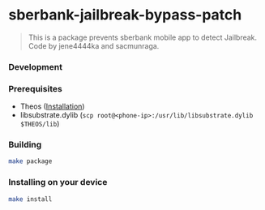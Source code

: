# sberbank-jailbreak-bypass-patch

> This is a package prevents sberbank mobile app to detect Jailbreak. Code by jene4444ka and sacmunraga.

### Development

### Prerequisites

- Theos ([Installation](https://github.com/theos/theos/wiki/Installation))
- libsubstrate.dylib (```scp root@<phone-ip>:/usr/lib/libsubstrate.dylib $THEOS/lib```)

### Building

```bash
make package
```

### Installing on your device

```bash
make install
```
